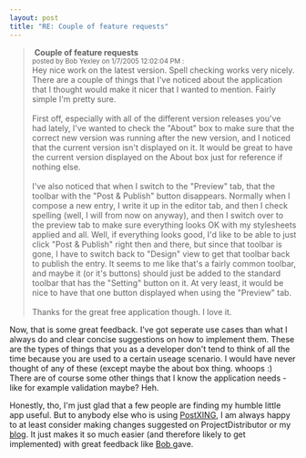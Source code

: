 ```yaml
---
layout: post
title: "RE: Couple of feature requests"
---
```

<blockquote dir="ltr" style="MARGIN-RIGHT: 0px">
  <p> <strong>Couple of feature requests </strong><br /><small>posted by Bob 
  Yexley on 1/7/2005 12:02:04 PM :</small> <br />Hey nice work on the latest 
  version. Spell checking works very nicely. There are a couple of things that 
  I've noticed about the application that I thought would make it nicer that I 
  wanted to mention. Fairly simple I'm pretty sure.<br /><br />First off, especially 
  with all of the different version releases you've had lately, I've wanted to 
  check the "About" box to make sure that the correct new version was running 
  after the new version, and I noticed that the current version isn't displayed 
  on it. It would be great to have the current version displayed on the About 
  box just for reference if nothing else.<br /><br />I've also noticed that when I 
  switch to the "Preview" tab, that the toolbar with the "Post &amp; Publish" 
  button disappears. Normally when I compose a new entry, I write it up in the 
  editor tab, and then I check spelling (well, I will from now on anyway), and 
  then I switch over to the preview tab to make sure everything looks OK with my 
  stylesheets applied and all. Well, if everything looks good, I'd like to be 
  able to just click "Post &amp; Publish" right then and there, but since that 
  toolbar is gone, I have to switch back to "Design" view to get that toolbar 
  back to publish the entry. It seems to me like that's a fairly common toolbar, 
  and maybe it (or it's buttons) should just be added to the standard toolbar 
  that has the "Setting" button on it. At very least, it would be nice to have 
  that one button displayed when using the "Preview" tab.<br /><br />Thanks for the 
  great free application though. I love it. </p></blockquote>
<p dir="ltr">Now, that is some great feedback. I've got seperate use cases 
than what I always do and clear concise suggestions on how to implement them. 
These are the types of things that you as a developer don't tend to think of all 
the time because you are used to a certain useage scenario. I would have never 
thought of any of these (except maybe the about box thing. whoops :) There are 
of course some other things that I know the application needs - like for example 
validation maybe? Heh.</p>
<p dir="ltr">Honestly, tho, I'm just glad that a few people are finding my humble 
little app useful. But to anybody else who is using <a href="http://PostXING.url123.com/main">PostXING</a>, I am always happy to at 
least consider making changes suggested on ProjectDistributor or my <a href="http://www.chrisfrazier.net/blog">blog</a>. It just makes it so much 
easier (and therefore likely to get implemented) with great feedback like <a href="http://yexley.net/blogs/bob/">Bob </a>gave.</p>